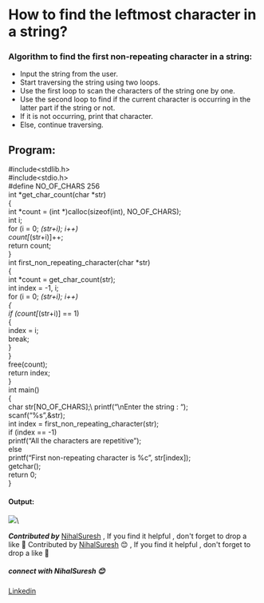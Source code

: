 # How to find the leftmost character in a string?

### Algorithm to find the first non-repeating character in a string:
* Input the string from the user.
* Start traversing the string using two loops.
* Use the first loop to scan the characters of the string one by one.
* Use the second loop to find if the current character is occurring in the latter part if the string or not.
* If it is not occurring, print that character.
* Else, continue traversing.

## Program:
#include<stdlib.h>\
#include<stdio.h>\
#define NO_OF_CHARS 256\
int *get_char_count(char *str)\
{\
	int *count = (int *)calloc(sizeof(int), NO_OF_CHARS);\
	int i;\
	for (i = 0; *(str+i); i++)\
		count[*(str+i)]++;\
	return count;\
}\
int first_non_repeating_character(char *str)\
{\
	int *count = get_char_count(str);\
	int index = -1, i;\
  for (i = 0; *(str+i); i++)\
	{\
		if (count[*(str+i)] == 1)\
			{\
				index = i;\
				break;\
			}\
	}\
	free(count);\
	return index;\
}\
int main()\
{\
	char str[NO_OF_CHARS];\	
	printf(“\nEnter the string : “);\
	scanf(“%s”,&str);\
	int index = first_non_repeating_character(str);\
	if (index == -1)\
		printf(“All the characters are repetitive”);\
	else\
		printf(“First non-repeating character is %c”, str[index]);\
	getchar();\
	return 0;\
}
#### Output:
<img src="https://github.com/NihalSuresh007/DSA/blob/main/dsa-cp-1/Leftmost%20Character/output.png" alternate="input">\

***Contributed by*** [NihalSuresh](https://github.com/NihalSuresh007) , If you find it helpful , don't forget to drop a like 💖	Contributed by [NihalSuresh](https://github.com/NihalSuresh007) 😊 , If you find it helpful , don't forget to drop a like 💖
##### connect with NihalSuresh 😊	
[Linkedin](https://www.linkedin.com/in/nihal-s-b0535a191)
